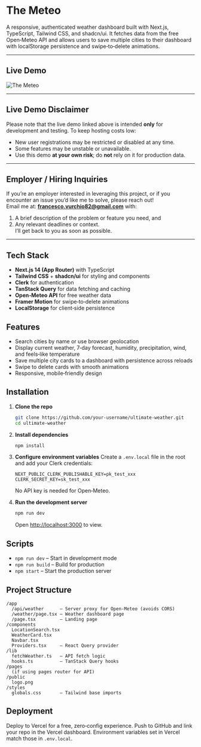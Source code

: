 # The Meteo

A responsive, authenticated weather dashboard built with Next.js, TypeScript, Tailwind CSS, and shadcn/ui. It fetches data from the free Open‑Meteo API and allows users to save multiple cities to their dashboard with localStorage persistence and swipe‑to‑delete animations.

---

## Live Demo
![The Meteo](https://the-meteo.vercel.app/)

---

## Live Demo Disclaimer

Please note that the live demo linked above is intended **only** for development and testing. To keep hosting costs low:
- New user registrations may be restricted or disabled at any time.
- Some features may be unstable or unavailable.
- Use this demo **at your own risk**; do **not** rely on it for production data.

---

## Employer / Hiring Inquiries

If you’re an employer interested in leveraging this project, or if you encounter an issue you’d like me to solve, please reach out!  
Email me at: **francesco.vurchio82@gmail.com** with:
1. A brief description of the problem or feature you need, and  
2. Any relevant deadlines or context.  
I’ll get back to you as soon as possible.

---


## Tech Stack

* **Next.js 14 (App Router)** with TypeScript
* **Tailwind CSS** + **shadcn/ui** for styling and components
* **Clerk** for authentication
* **TanStack Query** for data fetching and caching
* **Open‑Meteo API** for free weather data
* **Framer Motion** for swipe‑to‑delete animations
* **LocalStorage** for client‑side persistence

## Features

* Search cities by name or use browser geolocation
* Display current weather, 7‑day forecast, humidity, precipitation, wind, and feels‑like temperature
* Save multiple city cards to a dashboard with persistence across reloads
* Swipe to delete cards with smooth animations
* Responsive, mobile‑friendly design

## Installation

1. **Clone the repo**

   ```bash
   git clone https://github.com/your‑username/ultimate-weather.git
   cd ultimate-weather
   ```

2. **Install dependencies**

   ```bash
   npm install
   ```

3. **Configure environment variables**
   Create a `.env.local` file in the root and add your Clerk credentials:

   ```env
   NEXT_PUBLIC_CLERK_PUBLISHABLE_KEY=pk_test_xxx
   CLERK_SECRET_KEY=sk_test_xxx
   ```

   No API key is needed for Open‑Meteo.

4. **Run the development server**

   ```bash
   npm run dev
   ```

   Open [http://localhost:3000](http://localhost:3000) to view.

## Scripts

* `npm run dev` – Start in development mode
* `npm run build` – Build for production
* `npm start` – Start the production server

## Project Structure

```
/app
  /api/weather      – Server proxy for Open‑Meteo (avoids CORS)
  /weather/page.tsx – Weather dashboard page
  /page.tsx         – Landing page
/components
  LocationSearch.tsx
  WeatherCard.tsx
  Navbar.tsx
  Providers.tsx     – React Query provider
/lib
  fetchWeather.ts   – API fetch logic
  hooks.ts          – TanStack Query hooks
/pages
  (if using pages router for API)
/public
  logo.png
/styles
  globals.css       – Tailwind base imports
```

## Deployment

Deploy to Vercel for a free, zero‑config experience. Push to GitHub and link your repo in the Vercel dashboard. Environment variables set in Vercel match those in `.env.local`.
